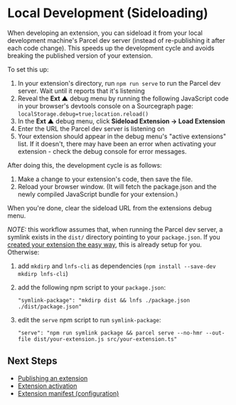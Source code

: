 # Local Development (Sideloading)

When developing an extension, you can sideload it from your local development machine's Parcel dev server (instead of re-publishing it after each code change). This speeds up the development cycle and avoids breaking the published version of your extension.

To set this up:

1. In your extension's directory, run `npm run serve` to run the Parcel dev server. Wait until it reports that it's listening
2. Reveal the **Ext ▲** debug menu by running the following JavaScript code in your browser's devtools console on a Sourcegraph page: `localStorage.debug=true;location.reload()`
3. In the **Ext ▲** debug menu, click **Sideload Extension -> Load Extension**
3. Enter the URL the Parcel dev server is listening on
4. Your extension should appear in the debug menu's "active extensions" list. If it doesn't, there may have been an error when activating your extension - check the debug console for error messages.

After doing this, the development cycle is as follows:

1. Make a change to your extension's code, then save the file.
2. Reload your browser window. (It will fetch the package.json and the newly compiled JavaScript bundle for your extension.)

When you're done, clear the sideload URL from the extensions debug menu.

*NOTE:* this workflow assumes that, when running the Parcel dev server, a symlink exists in the `dist/` directory pointing to your `package.json`. If you [created your extension the easy way](creating.md#creating-an-extension-the-easy-way), this is already setup for you. Otherwise:
1. add `mkdirp` and `lnfs-cli` as dependencies (`npm install --save-dev mkdirp lnfs-cli`)
1. add the following npm script to your `package.json`:

    ```
    "symlink-package": "mkdirp dist && lnfs ./package.json ./dist/package.json"
    ```
2. edit the `serve` npm script to run `symlink-package`:

    ```
    "serve": "npm run symlink package && parcel serve --no-hmr --out-file dist/your-extension.js src/your-extension.ts"
    ```

## Next Steps

- [Publishing an extension](publishing.md)
- [Extension activation](activation.md)
- [Extension manifest (configuration)](manifest.md)
